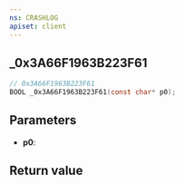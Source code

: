 ```yaml
---
ns: CRASHLOG
apiset: client
---
```

## _0x3A66F1963B223F61

```c
// 0x3A66F1963B223F61
BOOL _0x3A66F1963B223F61(const char* p0);
```


## Parameters
* **p0**:

## Return value

